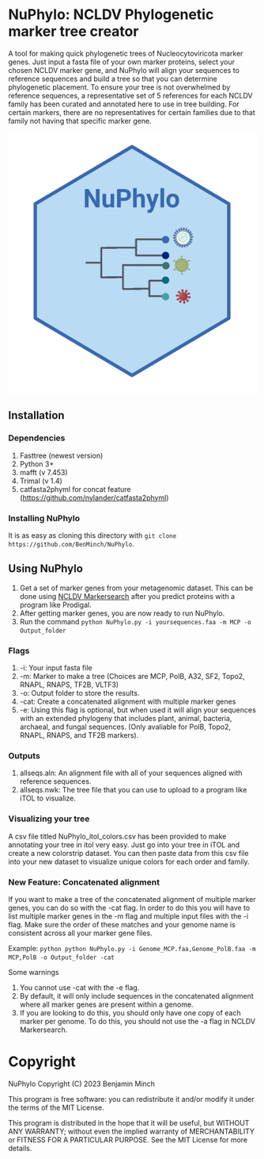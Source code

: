 # NuPhylo: NCLDV Phylogenetic marker tree creator
A tool for making quick phylogenetic trees of Nucleocytoviricota marker genes. Just input a fasta file of your own marker proteins, select your chosen NCLDV marker gene, and NuPhylo will align your sequences to reference sequences and build a tree so that you can determine phylogenetic placement. To ensure your tree is not overwhelmed by reference sequences, a representative set of 5 references for each NCLDV family has been curated and annotated here to use in tree building. For certain markers, there are no representatives for certain families due to that family not having that specific marker gene. 


![alt text](https://github.com/BenMinch/NuPhylo/blob/main/logo.png)


## Installation

### Dependencies
1. Fasttree (newest version)
2. Python 3+
3. mafft (v 7.453)
4. Trimal (v 1.4)
5. catfasta2phyml for concat feature (https://github.com/nylander/catfasta2phyml)

### Installing NuPhylo

It is as easy as cloning this directory with `git clone https://github.com/BenMinch/NuPhylo`. 

## Using NuPhylo

1. Get a set of marker genes from your metagenomic dataset. This can be done using [NCLDV Markersearch](https://github.com/faylward/ncldv_markersearch) after you predict proteins with a program like Prodigal.
2. After getting marker genes, you are now ready to run NuPhylo.
3. Run the command `python NuPhylo.py -i yoursequences.faa -m MCP -o Output_folder`

### Flags

1. -i: Your input fasta file
2. -m: Marker to make a tree (Choices are MCP, PolB, A32, SF2, Topo2, RNAPL, RNAPS, TF2B, VLTF3)
3. -o: Output folder to store the results.
4. -cat: Create a concatenated alignment with multiple marker genes
5. -e: Using this flag is optional, but when used it will align your sequences with an extended phylogeny that includes plant, animal, bacteria, archaeal, and fungal sequences. (Only avaliable for PolB, Topo2, RNAPL, RNAPS, and TF2B markers).

### Outputs
1. allseqs.aln: An alignment file with all of your sequences aligned with reference sequences.
2. allseqs.nwk: The tree file that you can use to upload to a program like iTOL to visualize.

### Visualizing your tree

A csv file titled NuPhylo_itol_colors.csv has been provided to make annotating your tree in itol very easy. Just go into your tree in iTOL and create a new colorstrip dataset. You can then paste data from this csv file into your new dataset to visualize unique colors for each order and family.

### New Feature: Concatenated alignment

If you want to make a tree of the concatenated alignment of multiple marker genes, you can do so with the -cat flag. In order to do this you will have to list multiple marker genes in the -m flag and multiple input files with the -i flag. Make sure the order of these matches and your genome name is consistent across all your marker gene files. 

Example: `python python NuPhylo.py -i Genome_MCP.faa,Genome_PolB.faa -m MCP,PolB -o Output_folder -cat`

Some warnings
1. You cannot use -cat with the -e flag.
2. By default, it will only include sequences in the concatenated alignment where all marker genes are present within a genome.
3. If you are looking to do this, you should only have one copy of each marker per genome. To do this, you should not use the -a flag in NCLDV Markersearch.

# Copyright
NuPhylo Copyright (C) 2023 Benjamin Minch

This program is free software: you can redistribute it and/or modify it under the terms of the MIT License.

This program is distributed in the hope that it will be useful, but WITHOUT ANY WARRANTY; without even the implied warranty of MERCHANTABILITY or FITNESS FOR A PARTICULAR PURPOSE. See the MIT License for more details.

